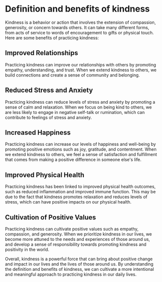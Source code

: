 # Definition and benefits of kindness

Kindness is a behavior or action that involves the extension of compassion, generosity, or concern towards others. It can take many different forms, from acts of service to words of encouragement to gifts or physical touch. Here are some benefits of practicing kindness:

Improved Relationships
----------------------

Practicing kindness can improve our relationships with others by promoting empathy, understanding, and trust. When we extend kindness to others, we build connections and create a sense of community and belonging.

Reduced Stress and Anxiety
--------------------------

Practicing kindness can reduce levels of stress and anxiety by promoting a sense of calm and relaxation. When we focus on being kind to others, we are less likely to engage in negative self-talk or rumination, which can contribute to feelings of stress and anxiety.

Increased Happiness
-------------------

Practicing kindness can increase our levels of happiness and well-being by promoting positive emotions such as joy, gratitude, and contentment. When we extend kindness to others, we feel a sense of satisfaction and fulfillment that comes from making a positive difference in someone else's life.

Improved Physical Health
------------------------

Practicing kindness has been linked to improved physical health outcomes, such as reduced inflammation and improved immune function. This may be due to the fact that kindness promotes relaxation and reduces levels of stress, which can have positive impacts on our physical health.

Cultivation of Positive Values
------------------------------

Practicing kindness can cultivate positive values such as empathy, compassion, and generosity. When we prioritize kindness in our lives, we become more attuned to the needs and experiences of those around us, and develop a sense of responsibility towards promoting kindness and positivity in the world.

Overall, kindness is a powerful force that can bring about positive change and impact in our lives and the lives of those around us. By understanding the definition and benefits of kindness, we can cultivate a more intentional and meaningful approach to practicing kindness in our daily lives.


